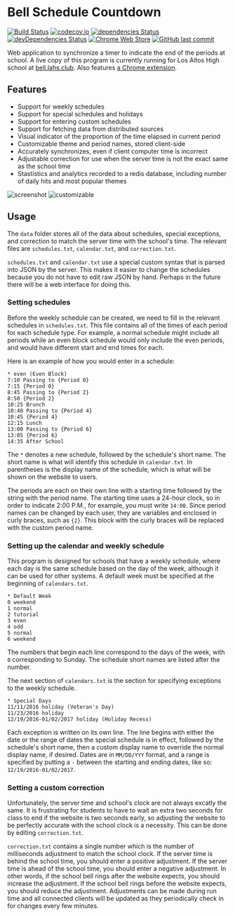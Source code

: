 # Bell Schedule Countdown
[![Build Status](https://img.shields.io/travis/nicolaschan/bell.svg)](https://travis-ci.org/nicolaschan/bell)
[![codecov.io](https://img.shields.io/codecov/c/github/nicolaschan/bell/master.svg)](http://codecov.io/github/nicolaschan/bell?branch=master)
[![dependencies Status](https://david-dm.org/nicolaschan/bell/status.svg)](https://david-dm.org/nicolaschan/bell)
[![devDependencies Status](https://david-dm.org/nicolaschan/bell/dev-status.svg)](https://david-dm.org/nicolaschan/bell?type=dev)
[![Chrome Web Store](https://img.shields.io/chrome-web-store/users/pkeeekfbjjpdkbijkjfljamglegfaikc.svg)](https://chrome.google.com/webstore/detail/belllahsclub-extension/pkeeekfbjjpdkbijkjfljamglegfaikc)
[![GitHub last commit](https://img.shields.io/github/last-commit/nicolaschan/bell.svg)](https://github.com/nicolaschan/bell/commits/master)

Web application to synchronize a timer to indicate the end of the periods at school. A live copy of this program is currently running for Los Altos High school at [bell.lahs.club](https://bell.lahs.club). Also features [a Chrome extension](https://chrome.google.com/webstore/detail/belllahsclub-extension/pkeeekfbjjpdkbijkjfljamglegfaikc).

## Features
- Support for weekly schedules
- Support for special schedules and holidays
- Support for entering custom schedules
- Support for fetching data from distributed sources
- Visual indicator of the proportion of the time elapsed in current period
- Customizable theme and period names, stored client-side
- Accurately synchronizes, even if client computer time is incorrect
- Adjustable correction for use when the server time is not the exact same as the school time
- Stastistics and analytics recorded to a redis database, including number of daily hits and most popular themes

![screenshot](http://i.imgur.com/tgIC22s.png "Screenshot")
![customizable](http://i.imgur.com/5wQH81b.png "Customizable")

## Usage
The `data` folder stores all of the data about schedules, special exceptions, and correction to match the server time with the school's time. The relevant files are `schedules.txt`, `calendar.txt`, and `correction.txt`.

`schedules.txt` and `calendar.txt` use a special custom syntax that is parsed into JSON by the server. This makes it easier to change the schedules because you do not have to edit raw JSON by hand. Perhaps in the future there will be a web interface for doing this.

### Setting schedules
Before the weekly schedule can be created, we need to fill in the relevant schedules in `schedules.txt`. This file contains all of the times of each period for each schedule type. For example, a normal schedule might include all periods while an even block schedule would only include the even periods, and would have different start and end times for each.

Here is an example of how you would enter in a schedule:
```
* even (Even Block)
7:10 Passing to {Period 0}
7:15 {Period 0}
8:45 Passing to {Period 2}
8:50 {Period 2}
10:25 Brunch
10:40 Passing to {Period 4}
10:45 {Period 4}
12:15 Lunch
13:00 Passing to {Period 6}
13:05 {Period 6}
14:35 After School
```

The `*` denotes a new schedule, followed by the schedule's short name. The short name is what will identify this schedule in `calendar.txt`. In parentheses is the display name of the schedule, which is what will be shown on the website to users.

The periods are each on their own line with a starting time followed by the string with the period name. The starting time uses a 24-hour clock, so in order to indicate 2:00 P.M., for example, you must write `14:00`. Since period names can be changed by each user, they are variables and enclosed in curly braces, such as `{2}`. This block with the curly braces will be replaced with the custom period name.

### Setting up the calendar and weekly schedule
This program is designed for schools that have a weekly schedule, where each day is the same schedule based on the day of the week, although it can be used for other systems. A default week must be specified at the beginning of `calendars.txt`.

```
* Default Week
0 weekend
1 normal
2 tutorial
3 even
4 odd
5 normal
6 weekend
```

The numbers that begin each line correspond to the days of the week, with `0` corresponding to Sunday. The schedule short names are listed after the number.

The next section of `calendars.txt` is the section for specifying exceptions to the weekly schedule.

```
* Special Days
11/11/2016 holiday (Veteran's Day)
11/23/2016 holiday
12/19/2016-01/02/2017 holiday (Holiday Recess)
```

Each exception is written on its own line. The line begins with either the date or the range of dates the special schedule is in effect, followed by the schedule's short name, then a custom display name to override the normal display name, if desired. Dates are in `MM/DD/YYY` format, and a range is specified by putting a `-` between the starting and ending dates, like so: `12/19/2016-01/02/2017`.

### Setting a custom correction
Unfortunately, the server time and school's clock are not always excatly the same. It is frustrating for students to have to wait an extra two seconds for class to end if the website is two seconds early, so adjusting the website to be perfectly accurate with the school clock is a necessity. This can be done by editing `correction.txt`.

`correction.txt` contains a single number which is the number of milliseconds adjustment to match the school clock. If the server time is behind the school time, you should enter a positive adjustment. If the server time is ahead of the school time, you should enter a negative adjustment. In other words, if the school bell rings after the website expects, you should increase the adjustment. If the school bell rings before the website expects, you should reduce the adjustment. Adjustments can be made during run time and all connected clients will be updated as they periodically check in for changes every few minutes.
